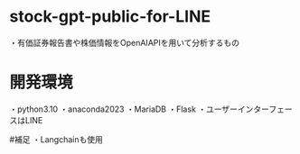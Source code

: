 # stock-gpt-public-for-LINE
・有価証券報告書や株価情報をOpenAIAPIを用いて分析するもの

# 開発環境
・python3.10
・anaconda2023
・MariaDB
・Flask
・ユーザーインターフェースはLINE

#補足
・Langchainも使用


